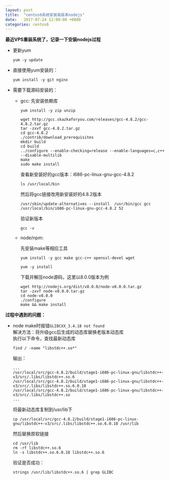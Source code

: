 ```yaml
---
layout: post
title:  "centos6系统安装高版本nodejs"
date:   2017-07-24 12:00:00 +0800
categories: centos6
---
```


**最近VPS重装系统了，记录一下安装nodejs过程**
* 更新yum
	```
	yum -y update
	```
* 直接使用yum安装的：
	```
	yum install -y git nginx
	```
* 需要下载源码安装的：
	* gcc:
		先安装依赖库
		```
		yum install -y zip unzip
		```
		```
		wget http://gcc.skazkaforyou.com/releases/gcc-4.8.2/gcc-4.8.2.tar.gz
		tar -zxvf gcc-4.8.2.tar.gz
		cd gcc-4.8.2
		./contrib/download_prerequisites
		mkdir build
		cd build
		../configure --enable-checking=release --enable-languages=c,c++ --disable-multilib
		make
		sudo make install
		```
		查看新安装好的gcc版本：i686-pc-linux-gnu-gcc-4.8.2
		```
		ls /usr/local/bin
		```
		然后将gcc链接改用新安装好的4.8.2版本
		```
		/usr/sbin/update-alternatives --install  /usr/bin/gcc gcc /usr/local/bin/i686-pc-linux-gnu-gcc-4.8.2 52
		```
		验证新版本
		```
		gcc -v
		```
	*	node/npm:  

		先安装make等相应工具
		```
		yum install -y gcc make gcc-c++ openssl-devel wget
		```
		```
		yum -y install
		```
		下载并解压node源码，这里以8.0.0版本为例
		```
		wget http://nodejs.org/dist/v8.0.0/node-v8.0.0.tar.gz
		tar -zxvf node-v8.0.0.tar.gz
		cd node-v8.0.0
		./configure
		make && make install
		```

**过程中遇到的问题：**
* node make时报错`GLIBCXX_3.4.18 not found`  
	解决方法：将升级gcc后生成的动态库替换老版本动态库  
	执行以下命令，查找最新动态库
	```
	find / -name "libstdc++.so*"
	```
	输出：
	```
	...
	/usr/local/src/gcc-4.8.2/build/stage1-i686-pc-linux-gnu/libstdc++-v3/src/.libs/libstdc++.so.6
	/usr/local/src/gcc-4.8.2/build/stage1-i686-pc-linux-gnu/libstdc++-v3/src/.libs/libstdc++.so.6.0.18
	/usr/local/src/gcc-4.8.2/build/stage1-i686-pc-linux-gnu/libstdc++-v3/src/.libs/libstdc++.so
	...
	```
	将最新动态库复制到/usr/lib下
	```
	cp /usr/local/src/gcc-4.8.2/build/stage1-i686-pc-linux-gnu/libstdc++-v3/src/.libs/libstdc++.so.6.0.18 /usr/lib
	```
	然后替换原软链接
	```
	cd /usr/lib
	rm -rf libstdc++.so.6
	ln -s libstdc++.so.6.0.18 libstdc++.so.6
	```
	验证是否成功：
	```
	strings /usr/lib/libstdc++.so.6 | grep GLIBC
	```
